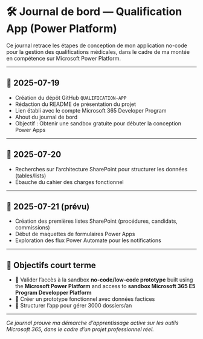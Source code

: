 # 🛠️ Journal de bord — Qualification App (Power Platform)

Ce journal retrace les étapes de conception de mon application no-code pour la gestion des qualifications médicales, dans le cadre de ma montée en compétence sur Microsoft Power Platform.

---

## 📅 2025-07-19

- Création du dépôt GitHub `QUALIFICATION-APP`
- Rédaction du README de présentation du projet
- Lien établi avec le compte Microsoft 365 Developer Program
- Ahout du journal de bord
- Objectif : Obtenir une sandbox gratuite pour débuter la conception Power Apps

---

## 📅 2025-07-20

- Recherches sur l’architecture SharePoint pour structurer les données (tables/lists)
- Ébauche du cahier des charges fonctionnel

---

## 📅 2025-07-21 (prévu)

- Création des premières listes SharePoint (procédures, candidats, commissions)
- Début de maquettes de formulaires Power Apps
- Exploration des flux Power Automate pour les notifications

---

## 📝 Objectifs court terme

- 📌 Valider l’accès à la sandbox  **no-code/low-code prototype** built using the **Microsoft Power Platform** and access to **sandbox Microsoft 365 E5 Program Developper Platform**
- 📌 Créer un prototype fonctionnel avec données factices
- 📌 Structurer l’app pour gérer 3000 dossiers/an

---

_Ce journal prouve ma démarche d’apprentissage active sur les outils Microsoft 365, dans le cadre d’un projet professionnel réel._

